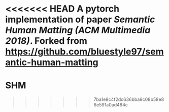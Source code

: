 <<<<<<< HEAD
A pytorch implementation of paper *Semantic Human Matting (ACM Multimedia 2018)*.
Forked from https://github.com/bluestyle97/semantic-human-matting
=======
# SHM
>>>>>>> 7ba1e8c4f2dc636bba9c08b58e86e591a0ad484c
